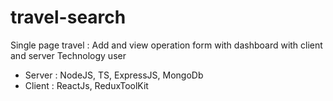 # travel-search

Single page travel : Add and view operation form with dashboard with client and server
Technology user

- Server : NodeJS, TS, ExpressJS, MongoDb
- Client : ReactJs, ReduxToolKit
